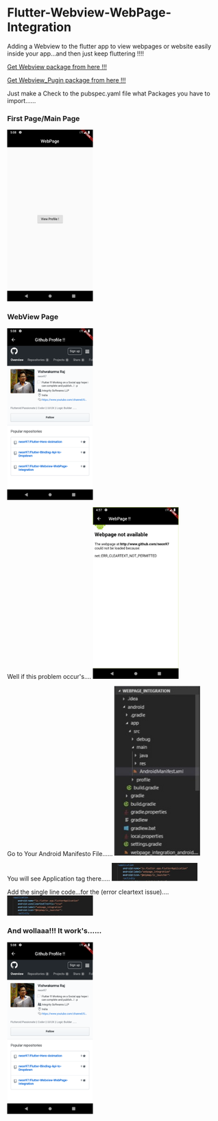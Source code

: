 # Flutter-Webview-WebPage-Integration
Adding a Webview to the flutter app to view webpages or website easily inside your app...and then just keep fluttering !!!!

<a class="github-button" href="https://pub.dev/packages/webview_flutter#-installing-tab-" data-size="large" aria-label="Follow @ntkme on GitHub">Get Webview package from here !!!</a>

<a class="github-button" href="https://pub.dev/packages/flutter_webview_plugin" data-size="large" aria-label="Follow @ntkme on GitHub">Get Webview_Pugin package from here !!!</a>

Just make a Check to the pubspec.yaml file what Packages you have to import......

  <h3>First Page/Main Page</h3> 
<img src="https://github.com/neon97/Flutter-Webview-WebPage-Integration/blob/master/Screenshots/Screenshot_1563277085.png?raw=true"  width="200" >
</img>

  <h3>WebView Page</h3> 
<img src="https://github.com/neon97/Flutter-Webview-WebPage-Integration/blob/master/Screenshots/Screenshot_1563277098.png?raw=true"  width="200" >
 
</img>

Well if this problem occur's....
<img src="https://github.com/neon97/Flutter-Webview-WebPage-Integration/blob/master/Screenshots/Screenshot_1563276469.png?raw=true"  width="200" >
</img>

Go to Your Android Manifesto File......
<img src="https://github.com/neon97/Flutter-Webview-WebPage-Integration/blob/master/Screenshots/1.jpeg?raw=true"  width="200" >
</img>

You will see Application tag there.....
<img src="https://github.com/neon97/Flutter-Webview-WebPage-Integration/blob/master/Screenshots/application.jpeg?raw=true"  width="200" >
</img>

Add the single line code...for the (error cleartext issue)....
<img src="https://github.com/neon97/Flutter-Webview-WebPage-Integration/blob/master/Screenshots/added.jpeg?raw=true"  width="200" >
</img>

 <h3>And wollaaa!!! It work's......</h3> 
<img src="https://github.com/neon97/Flutter-Webview-WebPage-Integration/blob/master/Screenshots/Screenshot_1563277098.png?raw=true"  width="200" >
 
</img>

